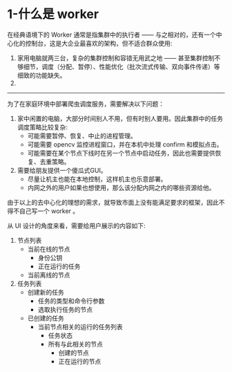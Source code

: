 # 1-什么是 worker

在经典语境下的 Worker 通常是指集群中的执行者 ——
与之相对的，还有一个中心化的控制台，这是大企业最喜欢的架构，但不适合群众使用:

1. 家用电脑就两三台，复杂的集群控制和容错无用武之地 —— 甚至集群控制不够细节，调度（分配、暂停）、性能优化（批次流式传输、双向事件传递）等细致的功能缺失。
2.

---


为了在家庭环境中部署爬虫调度服务，需要解决以下问题：

1. 家中闲置的电脑，大部分时间别人不用，但有时别人要用。因此集群中的任务调度策略比较复杂:
    - 可能需要暂停、恢复、中止的进程管理。
    - 可能需要 opencv 监控进程窗口，并在本机中处理 confirm 和模拟点击。
    - 可能需要在某个节点下线时在另一个节点中启动任务，因此也需要提供恢复、去重策略。
2. 需要给朋友提供一个傻瓜式GUI。
    - 尽量让机主也能在本地控制，这样机主也乐意部署。
    - 内网之外的用户如果也想使用，那么该分配内网之内的哪些资源给他。

由于以上的去中心化的理想的需求，就导致市面上没有能满足要求的框架，因此不得不自己写一个 worker 。

从 UI 设计的角度来看，需要给用户展示的内容如下:

1. 节点列表
    - 当前在线的节点
        - 身份公钥
        - 正在运行的任务
    - 当前离线的节点
2. 任务列表
    - 创建新的任务
        - 任务的类型和命令行参数
        - 选取执行任务的节点
    - 已创建的任务
        - 当前节点相关的运行的任务列表
            - 任务状态
            - 所有与此相关的节点
                - 创建的节点
                - 正在运行的节点